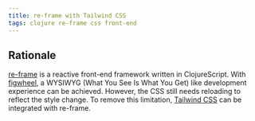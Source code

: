 ```yaml
---
title: re-frame with Tailwind CSS
tags: clojure re-frame css front-end
---
```


## Rationale

[re-frame](https://github.com/day8/re-frame) is a reactive front-end framework written in ClojureScript. With [figwheel](https://figwheel.org/), a WYSIWYG (What You See Is What You Get) like development experience can be achieved. However, the CSS still needs reloading to reflect the style change. To remove this limitation, [Tailwind CSS](https://tailwindcss.com/) can be integrated with re-frame.